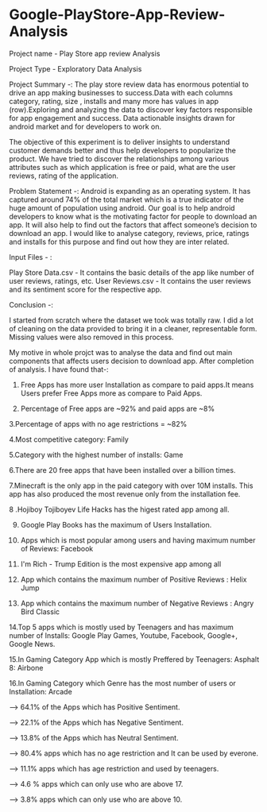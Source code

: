 # Google-PlayStore-App-Review-Analysis
Project name - Play Store app review Analysis 

Project Type - Exploratory Data Analysis

Project Summary -: The play store review data has enormous potential to drive an app making businesses to success.Data with each columns category, rating, size , installs and many more has values in app (row).Exploring and analyzing the data to discover key factors responsible for app engagement and success. Data actionable insights drawn for android market and for developers to work on.
                                                                     
The objective of this experiment is to deliver insights to understand customer demands better and thus help developers to popularize the product. We have tried to discover the relationships among various attributes such as which application is free or paid, what are the user reviews, rating of the application.

Problem Statement -: Android is expanding as an operating system. It has captured around 74% of the total market which is a true indicator of the huge amount of population using android. Our goal is to help android developers to know what is the motivating factor for people to download an app. It will also help to find out the factors that affect someone’s decision to download an app. I would like to analyse category, reviews, price, ratings and installs for this purpose and find out how they are inter related.

Input Files - :

Play Store Data.csv - It contains the basic details of the app like number of user reviews, ratings, etc.
User Reviews.csv - It contains the user reviews and its sentiment score for the respective app.

Conclusion -:

I started from scratch where the dataset we took was totally raw. I did a lot of cleaning on the data provided to bring it in a cleaner, representable form. Missing values were also removed in this process.

My motive in whole projct was to analyse the data and find out main components that affects users decision to download app. After completion of analysis. I have found that-:

1. Free Apps has more user Installation as compare to paid apps.It means Users prefer Free Apps more as compare to Paid Apps.
 
2. Percentage of Free apps are ~92% and paid apps are ~8%

3.Percentage of apps with no age restrictions = ~82%

4.Most competitive category: Family

5.Category with the highest number of installs: Game

6.There are 20 free apps that have been installed over a billion times.

7.Minecraft is the only app in the paid category with over 10M installs. This app has also produced the most revenue only from the installation fee.

8 .Hojiboy Tojiboyev Life Hacks has the higest rated app among all.

9. Google Play Books has the maximum of Users Installation.
 
10. Apps which is most popular among users and having maximum number of Reviews: Facebook
    
11. I'm Rich - Trump Edition is the most expensive app among all
    
12. App which contains the maximum number of Positive Reviews : Helix Jump
  
13. App which contains the maximum number of Negative Reviews : Angry Bird Classic

14.Top 5 apps which is mostly used by Teenagers and has maximum number of Installs: Google Play Games, Youtube, Facebook, Google+, Google News.

15.In Gaming Category App which is mostly Preffered by Teenagers: Asphalt 8: Airbone

16.In Gaming Category which Genre has the most number of users or Installation: Arcade

--> 64.1% of the Apps which has Positive Sentiment.

--> 22.1% of the Apps which has Negative Sentiment.

--> 13.8% of the Apps which has Neutral Sentiment.

--> 80.4% apps which has no age restriction and It can be used by everone.

--> 11.1% apps which has age restriction and used by teenagers.

--> 4.6 % apps which can only use who are above 17.

--> 3.8% apps which can only use who are above 10.

